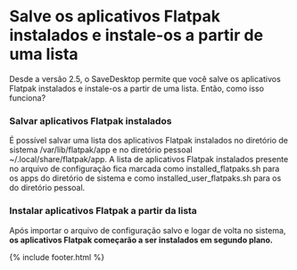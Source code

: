 # Salve os aplicativos Flatpak instalados e instale-os a partir de uma lista
Desde a versão 2.5, o SaveDesktop permite que você salve os aplicativos Flatpak instalados e instale-os a partir de uma lista. Então, como isso funciona?

### Salvar aplicativos Flatpak instalados
É possível salvar uma lista dos aplicativos Flatpak instalados no diretório de sistema /var/lib/flatpak/app e no diretório pessoal ~/.local/share/flatpak/app. A lista de aplicativos Flatpak instalados presente no arquivo de configuração fica marcada como installed_flatpaks.sh para os apps do diretório de sistema e como installed_user_flatpaks.sh para os do diretório pessoal.

### Instalar aplicativos Flatpak a partir da lista
Após importar o arquivo de configuração salvo e logar de volta no sistema, **os aplicativos Flatpak começarão a ser instalados em segundo plano.**



{% include footer.html %}
